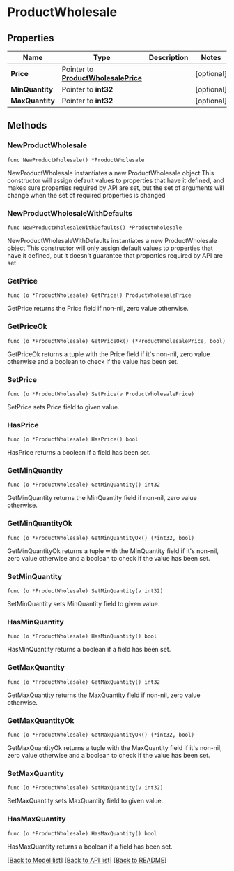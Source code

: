 # ProductWholesale

## Properties

Name | Type | Description | Notes
------------ | ------------- | ------------- | -------------
**Price** | Pointer to [**ProductWholesalePrice**](ProductWholesalePrice.md) |  | [optional] 
**MinQuantity** | Pointer to **int32** |  | [optional] 
**MaxQuantity** | Pointer to **int32** |  | [optional] 

## Methods

### NewProductWholesale

`func NewProductWholesale() *ProductWholesale`

NewProductWholesale instantiates a new ProductWholesale object
This constructor will assign default values to properties that have it defined,
and makes sure properties required by API are set, but the set of arguments
will change when the set of required properties is changed

### NewProductWholesaleWithDefaults

`func NewProductWholesaleWithDefaults() *ProductWholesale`

NewProductWholesaleWithDefaults instantiates a new ProductWholesale object
This constructor will only assign default values to properties that have it defined,
but it doesn't guarantee that properties required by API are set

### GetPrice

`func (o *ProductWholesale) GetPrice() ProductWholesalePrice`

GetPrice returns the Price field if non-nil, zero value otherwise.

### GetPriceOk

`func (o *ProductWholesale) GetPriceOk() (*ProductWholesalePrice, bool)`

GetPriceOk returns a tuple with the Price field if it's non-nil, zero value otherwise
and a boolean to check if the value has been set.

### SetPrice

`func (o *ProductWholesale) SetPrice(v ProductWholesalePrice)`

SetPrice sets Price field to given value.

### HasPrice

`func (o *ProductWholesale) HasPrice() bool`

HasPrice returns a boolean if a field has been set.

### GetMinQuantity

`func (o *ProductWholesale) GetMinQuantity() int32`

GetMinQuantity returns the MinQuantity field if non-nil, zero value otherwise.

### GetMinQuantityOk

`func (o *ProductWholesale) GetMinQuantityOk() (*int32, bool)`

GetMinQuantityOk returns a tuple with the MinQuantity field if it's non-nil, zero value otherwise
and a boolean to check if the value has been set.

### SetMinQuantity

`func (o *ProductWholesale) SetMinQuantity(v int32)`

SetMinQuantity sets MinQuantity field to given value.

### HasMinQuantity

`func (o *ProductWholesale) HasMinQuantity() bool`

HasMinQuantity returns a boolean if a field has been set.

### GetMaxQuantity

`func (o *ProductWholesale) GetMaxQuantity() int32`

GetMaxQuantity returns the MaxQuantity field if non-nil, zero value otherwise.

### GetMaxQuantityOk

`func (o *ProductWholesale) GetMaxQuantityOk() (*int32, bool)`

GetMaxQuantityOk returns a tuple with the MaxQuantity field if it's non-nil, zero value otherwise
and a boolean to check if the value has been set.

### SetMaxQuantity

`func (o *ProductWholesale) SetMaxQuantity(v int32)`

SetMaxQuantity sets MaxQuantity field to given value.

### HasMaxQuantity

`func (o *ProductWholesale) HasMaxQuantity() bool`

HasMaxQuantity returns a boolean if a field has been set.


[[Back to Model list]](../README.md#documentation-for-models) [[Back to API list]](../README.md#documentation-for-api-endpoints) [[Back to README]](../README.md)



